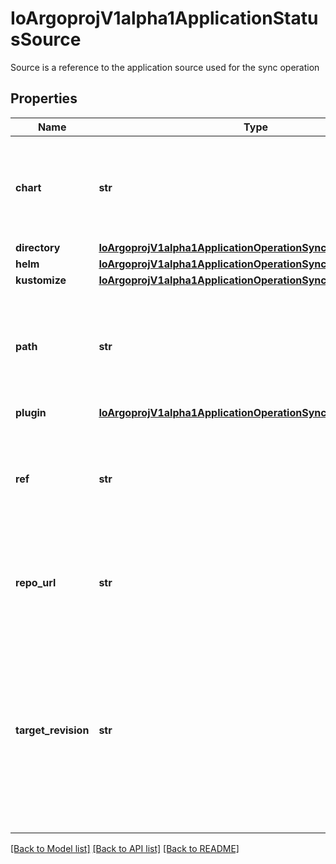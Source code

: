 # IoArgoprojV1alpha1ApplicationStatusSource

Source is a reference to the application source used for the sync operation
## Properties
Name | Type | Description | Notes
------------ | ------------- | ------------- | -------------
**chart** | **str** | Chart is a Helm chart name, and must be specified for applications sourced from a Helm repo. | [optional] 
**directory** | [**IoArgoprojV1alpha1ApplicationOperationSyncSourceDirectory**](IoArgoprojV1alpha1ApplicationOperationSyncSourceDirectory.md) |  | [optional] 
**helm** | [**IoArgoprojV1alpha1ApplicationOperationSyncSourceHelm**](IoArgoprojV1alpha1ApplicationOperationSyncSourceHelm.md) |  | [optional] 
**kustomize** | [**IoArgoprojV1alpha1ApplicationOperationSyncSourceKustomize**](IoArgoprojV1alpha1ApplicationOperationSyncSourceKustomize.md) |  | [optional] 
**path** | **str** | Path is a directory path within the Git repository, and is only valid for applications sourced from Git. | [optional] 
**plugin** | [**IoArgoprojV1alpha1ApplicationOperationSyncSourcePlugin**](IoArgoprojV1alpha1ApplicationOperationSyncSourcePlugin.md) |  | [optional] 
**ref** | **str** | Ref is reference to another source within sources field. This field will not be used if used with a &#x60;source&#x60; tag. | [optional] 
**repo_url** | **str** | RepoURL is the URL to the repository (Git or Helm) that contains the application manifests | 
**target_revision** | **str** | TargetRevision defines the revision of the source to sync the application to. In case of Git, this can be commit, tag, or branch. If omitted, will equal to HEAD. In case of Helm, this is a semver tag for the Chart&#39;s version. | [optional] 

[[Back to Model list]](../README.md#documentation-for-models) [[Back to API list]](../README.md#documentation-for-api-endpoints) [[Back to README]](../README.md)



